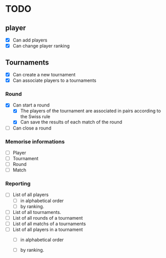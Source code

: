 # TODO

## player
- [X] Can add players
- [X] Can change player ranking
## Tournaments
- [X] Can create a new tournament
- [X] Can associate players to a tournaments
### Round
- [X] Can start a round
  - [X] The players of the tournament are associated in pairs according to the 
  Swiss rule
  - [X] Can save the results of each match of the round
- [ ] Can close a round
### Memorise informations
- [ ] Player
- [ ] Tournament
- [ ] Round
- [ ] Match
### Reporting
- [ ] List of all players 
  - [ ] in alphabetical order
  - [ ] by ranking.
- [ ] List of all tournaments.
- [ ] List of all rounds of a tournament
- [ ] List of all matchs of a tournaments
- [ ] List of all players in a tournament
  - [ ] in alphabetical order
  - [ ] by ranking.


